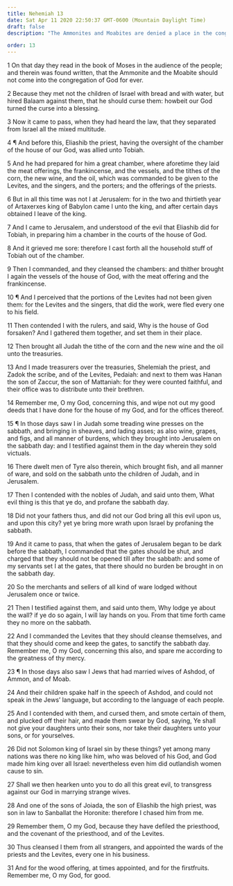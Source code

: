 ```yaml
---
title: Nehemiah 13
date: Sat Apr 11 2020 22:50:37 GMT-0600 (Mountain Daylight Time)
draft: false
description: "The Ammonites and Moabites are denied a place in the congregation of God—Tobiah is ejected from his dwelling place in the temple—Nehemiah corrects abuses and reinstitutes Sabbath observance—Some Jews are rebuked for marrying non-Israelite women and defiling the priesthood."

order: 13
---
```

    
1 On that day they read in the book of Moses in the audience of the people; and therein was found written, that the Ammonite and the Moabite should not come into the congregation of God for ever.

2 Because they met not the children of Israel with bread and with water, but hired Balaam against them, that he should curse them: howbeit our God turned the curse into a blessing.

3 Now it came to pass, when they had heard the law, that they separated from Israel all the mixed multitude.

4 ¶ And before this, Eliashib the priest, having the oversight of the chamber of the house of our God, was allied unto Tobiah.

5 And he had prepared for him a great chamber, where aforetime they laid the meat offerings, the frankincense, and the vessels, and the tithes of the corn, the new wine, and the oil, which was commanded to be given to the Levites, and the singers, and the porters; and the offerings of the priests.

6 But in all this time was not I at Jerusalem: for in the two and thirtieth year of Artaxerxes king of Babylon came I unto the king, and after certain days obtained I leave of the king.

7 And I came to Jerusalem, and understood of the evil that Eliashib did for Tobiah, in preparing him a chamber in the courts of the house of God.

8 And it grieved me sore: therefore I cast forth all the household stuff of Tobiah out of the chamber.

9 Then I commanded, and they cleansed the chambers: and thither brought I again the vessels of the house of God, with the meat offering and the frankincense.

10 ¶ And I perceived that the portions of the Levites had not been given them: for the Levites and the singers, that did the work, were fled every one to his field.

11 Then contended I with the rulers, and said, Why is the house of God forsaken? And I gathered them together, and set them in their place.

12 Then brought all Judah the tithe of the corn and the new wine and the oil unto the treasuries.

13 And I made treasurers over the treasuries, Shelemiah the priest, and Zadok the scribe, and of the Levites, Pedaiah: and next to them was Hanan the son of Zaccur, the son of Mattaniah: for they were counted faithful, and their office was to distribute unto their brethren.

14 Remember me, O my God, concerning this, and wipe not out my good deeds that I have done for the house of my God, and for the offices thereof.

15 ¶ In those days saw I in Judah some treading wine presses on the sabbath, and bringing in sheaves, and lading asses; as also wine, grapes, and figs, and all manner of burdens, which they brought into Jerusalem on the sabbath day: and I testified against them in the day wherein they sold victuals.

16 There dwelt men of Tyre also therein, which brought fish, and all manner of ware, and sold on the sabbath unto the children of Judah, and in Jerusalem.

17 Then I contended with the nobles of Judah, and said unto them, What evil thing is this that ye do, and profane the sabbath day.

18 Did not your fathers thus, and did not our God bring all this evil upon us, and upon this city? yet ye bring more wrath upon Israel by profaning the sabbath.

19 And it came to pass, that when the gates of Jerusalem began to be dark before the sabbath, I commanded that the gates should be shut, and charged that they should not be opened till after the sabbath: and some of my servants set I at the gates, that there should no burden be brought in on the sabbath day.

20 So the merchants and sellers of all kind of ware lodged without Jerusalem once or twice.

21 Then I testified against them, and said unto them, Why lodge ye about the wall? if ye do so again, I will lay hands on you. From that time forth came they no more on the sabbath.

22 And I commanded the Levites that they should cleanse themselves, and that they should come and keep the gates, to sanctify the sabbath day. Remember me, O my God, concerning this also, and spare me according to the greatness of thy mercy.

23 ¶ In those days also saw I Jews that had married wives of Ashdod, of Ammon, and of Moab.

24 And their children spake half in the speech of Ashdod, and could not speak in the Jews’ language, but according to the language of each people.

25 And I contended with them, and cursed them, and smote certain of them, and plucked off their hair, and made them swear by God, saying, Ye shall not give your daughters unto their sons, nor take their daughters unto your sons, or for yourselves.

26 Did not Solomon king of Israel sin by these things? yet among many nations was there no king like him, who was beloved of his God, and God made him king over all Israel: nevertheless even him did outlandish women cause to sin.

27 Shall we then hearken unto you to do all this great evil, to transgress against our God in marrying strange wives.

28 And one of the sons of Joiada, the son of Eliashib the high priest, was son in law to Sanballat the Horonite: therefore I chased him from me.

29 Remember them, O my God, because they have defiled the priesthood, and the covenant of the priesthood, and of the Levites.

30 Thus cleansed I them from all strangers, and appointed the wards of the priests and the Levites, every one in his business.

31 And for the wood offering, at times appointed, and for the firstfruits. Remember me, O my God, for good.
